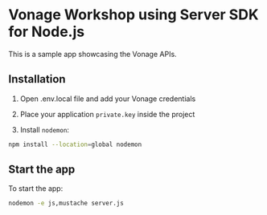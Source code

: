 # Vonage Workshop using Server SDK for Node.js

This is a sample app showcasing the Vonage APIs.

## Installation

1. Open .env.local file and add your Vonage credentials 

2. Place your application `private.key` inside the project

3. Install `nodemon`:

```sh
npm install --location=global nodemon
```

## Start the app

To start the app:

```sh
nodemon -e js,mustache server.js
```
